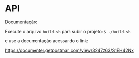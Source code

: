 # API

Documentação: 

Execute o arquivo ```build.sh``` para subir o projeto:
```$ ./build.sh```

e use a documentação acessando o link:

https://documenter.getpostman.com/view/3247263/S1EH42Nx

